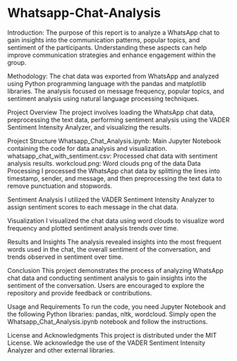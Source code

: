# Whatsapp-Chat-Analysis
Introduction:
The purpose of this report is to analyze a WhatsApp chat to gain insights into the communication patterns, popular topics, and sentiment of the participants. Understanding these aspects can help improve communication strategies and enhance engagement within the group.

Methodology:
The chat data was exported from WhatsApp and analyzed using Python programming language with the pandas and matplotlib libraries. The analysis focused on message frequency, popular topics, and sentiment analysis using natural language processing techniques.

Project Overview
The project involves loading the WhatsApp chat data, preprocessing the text data, performing sentiment analysis using the VADER Sentiment Intensity Analyzer, and visualizing the results.

Project Structure
Whatsapp_Chat_Analysis.ipynb: Main Jupyter Notebook containing the code for data analysis and visualization.
whatsapp_chat_with_sentiment.csv: Processed chat data with sentiment analysis results.
workcloud.png: Word clouds png of the data
Data Processing
I processed the WhatsApp chat data by splitting the lines into timestamp, sender, and message, and then preprocessing the text data to remove punctuation and stopwords.

Sentiment Analysis
I utilized the VADER Sentiment Intensity Analyzer to assign sentiment scores to each message in the chat data.

Visualization
I visualized the chat data using word clouds to visualize word frequency and plotted sentiment analysis trends over time.

Results and Insights
The analysis revealed insights into the most frequent words used in the chat, the overall sentiment of the conversation, and trends observed in sentiment over time.

Conclusion
This project demonstrates the process of analyzing WhatsApp chat data and conducting sentiment analysis to gain insights into the sentiment of the conversation. Users are encouraged to explore the repository and provide feedback or contributions.

Usage and Requirements
To run the code, you need Jupyter Notebook and the following Python libraries: pandas, nltk, wordcloud. Simply open the Whatsapp_Chat_Analysis.ipynb notebook and follow the instructions.

License and Acknowledgments
This project is distributed under the MIT License. We acknowledge the use of the VADER Sentiment Intensity Analyzer and other external libraries.
